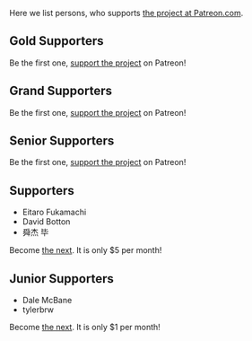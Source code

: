 Here we list persons, who supports [the project at Patreon.com](https://www.patreon.com/ultralisp).

## Gold Supporters

Be the first one, [support the project](https://www.patreon.com/ultralisp) on Patreon!

## Grand Supporters

Be the first one, [support the project](https://www.patreon.com/ultralisp) on Patreon!

## Senior Supporters

Be the first one, [support the project](https://www.patreon.com/ultralisp) on Patreon!

## Supporters

* Eitaro Fukamachi
* David Botton
* 舜杰 毕

Become [the next](https://www.patreon.com/ultralisp). It is only $5 per month!

## Junior Supporters

* Dale McBane
* tylerbrw

Become [the next](https://www.patreon.com/ultralisp). It is only $1 per month!

